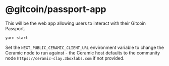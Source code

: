 # @gitcoin/passport-app

This will be the web app allowing users to interact with their Gitcoin Passport.

```bash
yarn start
```

Set the `NEXT_PUBLIC_CERAMIC_CLIENT_URL` environment variable to change the Ceramic node to run against - the Ceramic host defaults to the community node `https://ceramic-clay.3boxlabs.com` if not provided.
